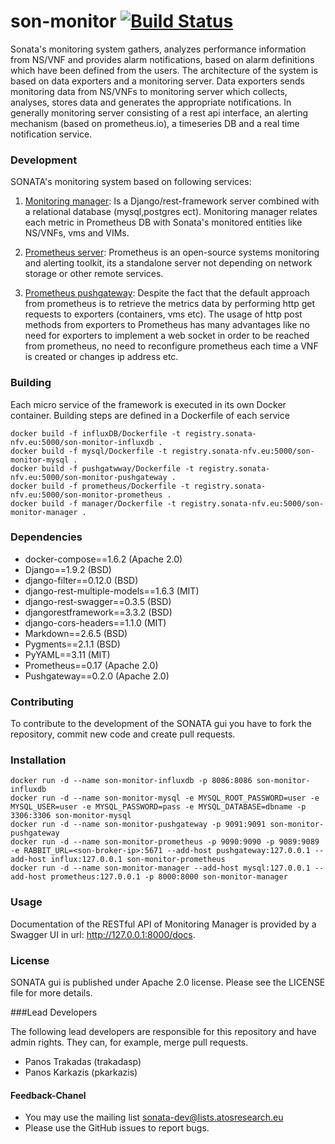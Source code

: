 # son-monitor [![Build Status](http://jenkins.sonata-nfv.eu/buildStatus/icon?job=son-monitor)](http://jenkins.sonata-nfv.eu/job/son-monitor)
Sonata's monitoring system gathers, analyzes performance information from NS/VNF and provides alarm notifications, based on alarm definitions which have been defined from the users. The architecture of the system is based on data exporters and a monitoring server. Data exporters sends monitoring data from NS/VNFs to monitoring server which collects, analyses, stores data and generates the appropriate notifications. In generally monitoring server consisting of a rest api interface, an alerting mechanism (based on prometheus.io), a timeseries DB and a real time notification service.


### Development
SONATA's monitoring system based on following services:

1. [Monitoring manager](https://github.com/sonata-nfv/son-monitor/tree/master/manager): Is a Django/rest-framework server combined with a relational database (mysql,postgres ect). Monitoring manager relates each metric in Prometheus DB with Sonata's monitored entities like NS/VNFs, vms and VIMs.

2. [Prometheus server](https://github.com/sonata-nfv/son-monitor/tree/master/prometheus): Prometheus is an open-source systems monitoring and alerting toolkit, its a standalone server not depending on network storage or other remote services. 

3. [Prometheus pushgateway](https://github.com/sonata-nfv/son-monitor/tree/master/pushgateway): Despite the fact that the default approach from prometheus is to retrieve the metrics data by performing http get requests to exporters (containers, vms etc). The usage of http post methods from exporters to Prometheus has many advantages like no need for exporters to implement a web socket in order to be reached from prometheus, no need to reconfigure prometheus each time a VNF is created or changes ip address etc.

### Building
Each micro service of the framework is executed in its own Docker container. Building steps are defined in a Dockerfile of each service
```
docker build -f influxDB/Dockerfile -t registry.sonata-nfv.eu:5000/son-monitor-influxdb .
docker build -f mysql/Dockerfile -t registry.sonata-nfv.eu:5000/son-monitor-mysql .
docker build -f pushgatwway/Dockerfile -t registry.sonata-nfv.eu:5000/son-monitor-pushgateway .
docker build -f prometheus/Dockerfile -t registry.sonata-nfv.eu:5000/son-monitor-prometheus .
docker build -f manager/Dockerfile -t registry.sonata-nfv.eu:5000/son-monitor-manager .

```

### Dependencies
 * docker-compose==1.6.2 (Apache 2.0)
 * Django==1.9.2 (BSD)
 * django-filter==0.12.0 (BSD)
 * django-rest-multiple-models==1.6.3 (MIT)
 * django-rest-swagger==0.3.5 (BSD)
 * djangorestframework==3.3.2 (BSD)
 * django-cors-headers==1.1.0 (MIT)
 * Markdown==2.6.5 (BSD)
 * Pygments==2.1.1 (BSD)
 * PyYAML==3.11 (MIT)
 * Prometheus==0.17 (Apache 2.0)
 * Pushgateway==0.2.0 (Apache 2.0)

### Contributing
To contribute to the development of the SONATA gui you have to fork the repository, commit new code and create pull requests.

### Installation
```
docker run -d --name son-monitor-influxdb -p 8086:8086 son-monitor-influxdb
docker run -d --name son-monitor-mysql -e MYSQL_ROOT_PASSWORD=user -e MYSQL_USER=user -e MYSQL_PASSWORD=pass -e MYSQL_DATABASE=dbname -p 3306:3306 son-monitor-mysql
docker run -d --name son-monitor-pushgateway -p 9091:9091 son-monitor-pushgateway
docker run -d --name son-monitor-prometheus -p 9090:9090 -p 9089:9089 -e RABBIT_URL=<son-broker-ip>:5671 --add-host pushgateway:127.0.0.1 --add-host influx:127.0.0.1 son-monitor-prometheus
docker run -d --name son-monitor-manager --add-host mysql:127.0.0.1 --add-host prometheus:127.0.0.1 -p 8000:8000 son-monitor-manager
```
### Usage
Documentation of the RESTful API of Monitoring Manager is provided by a Swagger UI in url: http://127.0.0.1:8000/docs.

### License
SONATA gui is published under Apache 2.0 license. Please see the LICENSE file for more details.

###Lead Developers

The following lead developers are responsible for this repository and have admin rights. They can, for example, merge pull requests.
 
 * Panos Trakadas (trakadasp)
 * Panos Karkazis (pkarkazis)

#### Feedback-Chanel
* You may use the mailing list sonata-dev@lists.atosresearch.eu
* Please use the GitHub issues to report bugs.
